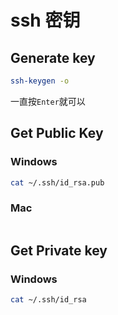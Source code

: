 # ssh 密钥

## Generate key

```bash
ssh-keygen -o
```

一直按`Enter`就可以

## Get Public Key

### Windows

```bash
cat ~/.ssh/id_rsa.pub
```

### Mac

```bash

```

## Get Private key

### Windows

```bash
cat ~/.ssh/id_rsa
```
